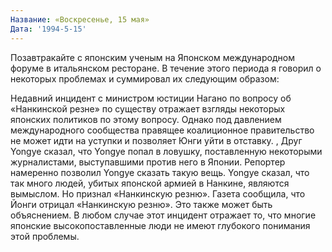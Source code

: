 ```yaml
---
Название: «Воскресенье, 15 мая»
Дата: '1994-5-15'
---
```


Позавтракайте с японским ученым на Японском международном форуме в итальянском ресторане. В течение этого периода я говорил о некоторых проблемах и суммировал их следующим образом:

Недавний инцидент с министром юстиции Нагано по вопросу об «Нанкинской резне» по существу отражает взгляды некоторых японских политиков по этому вопросу. Однако под давлением международного сообщества правящее коалиционное правительство не может идти на уступки и позволяет Юнги уйти в отставку. , Друг Yongye сказал, что Yongye попал в ловушку, поставленную некоторыми журналистами, выступавшими против него в Японии. Репортер намеренно позволил Yongye сказать такую ​​вещь. Yongye сказал, что так много людей, убитых японской армией в Нанкине, являются вымыслом. Но признал «Нанкинскую резню». Газета сообщила, что Йонги отрицал «Нанкинскую резню». Это также может быть объяснением. В любом случае этот инцидент отражает то, что многие японские высокопоставленные люди не имеют глубокого понимания этой проблемы.

